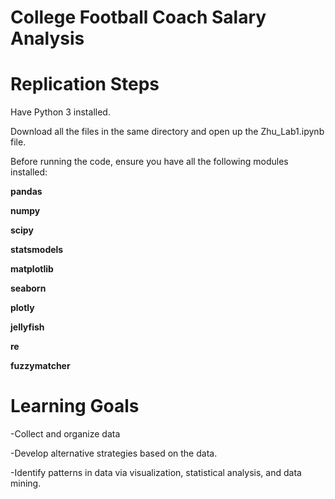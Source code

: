# College Football Coach Salary Analysis



# Replication Steps
Have Python 3 installed.

Download all the files in the same directory and open up the Zhu_Lab1.ipynb file.

Before running the code, ensure you have all the following modules installed:

**pandas**

**numpy**

**scipy**

**statsmodels**

**matplotlib**

**seaborn**

**plotly**

**jellyfish**

**re**

**fuzzymatcher**


# Learning Goals

-Collect and organize data

-Develop alternative strategies based on the data.

-Identify patterns in data via visualization, statistical analysis, and data mining.
